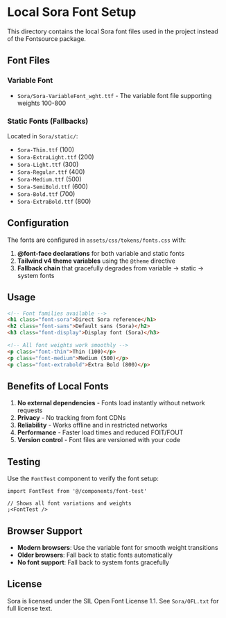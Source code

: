 # Local Sora Font Setup

This directory contains the local Sora font files used in the project instead of the Fontsource package.

## Font Files

### Variable Font

- `Sora/Sora-VariableFont_wght.ttf` - The variable font file supporting weights 100-800

### Static Fonts (Fallbacks)

Located in `Sora/static/`:

- `Sora-Thin.ttf` (100)
- `Sora-ExtraLight.ttf` (200)
- `Sora-Light.ttf` (300)
- `Sora-Regular.ttf` (400)
- `Sora-Medium.ttf` (500)
- `Sora-SemiBold.ttf` (600)
- `Sora-Bold.ttf` (700)
- `Sora-ExtraBold.ttf` (800)

## Configuration

The fonts are configured in `assets/css/tokens/fonts.css` with:

1. **@font-face declarations** for both variable and static fonts
2. **Tailwind v4 theme variables** using the `@theme` directive
3. **Fallback chain** that gracefully degrades from variable → static → system fonts

## Usage

```html
<!-- Font families available -->
<h1 class="font-sora">Direct Sora reference</h1>
<h2 class="font-sans">Default sans (Sora)</h2>
<h3 class="font-display">Display font (Sora)</h3>

<!-- All font weights work smoothly -->
<p class="font-thin">Thin (100)</p>
<p class="font-medium">Medium (500)</p>
<p class="font-extrabold">Extra Bold (800)</p>
```

## Benefits of Local Fonts

1. **No external dependencies** - Fonts load instantly without network requests
2. **Privacy** - No tracking from font CDNs
3. **Reliability** - Works offline and in restricted networks
4. **Performance** - Faster load times and reduced FOIT/FOUT
5. **Version control** - Font files are versioned with your code

## Testing

Use the `FontTest` component to verify the font setup:

```tsx
import FontTest from '@/components/font-test'

// Shows all font variations and weights
;<FontTest />
```

## Browser Support

- **Modern browsers**: Use the variable font for smooth weight transitions
- **Older browsers**: Fall back to static fonts automatically
- **No font support**: Fall back to system fonts gracefully

## License

Sora is licensed under the SIL Open Font License 1.1. See `Sora/OFL.txt` for full license text.
